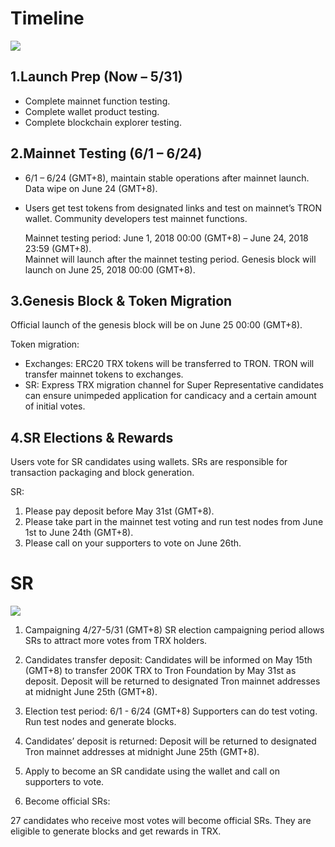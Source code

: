 # Timeline

![](https://raw.githubusercontent.com/ybhgenius/Documentation/master/images/Gudiance_After_TRON_Mainnet_Launch/Timeline.png)

## 1.Launch Prep (Now – 5/31)

+ Complete mainnet function testing.
+ Complete wallet product testing.
+ Complete blockchain explorer testing.

## 2.Mainnet Testing (6/1 – 6/24)

+ 6/1 – 6/24 (GMT+8), maintain stable operations after mainnet launch. Data wipe on June 24 (GMT+8).
+ Users get test tokens from designated links and test on mainnet’s TRON wallet. Community developers test mainnet functions.

    Mainnet testing period: June 1, 2018 00:00 (GMT+8) – June 24, 2018 23:59 (GMT+8).  
    Mainnet will launch after the mainnet testing period. Genesis block will launch on June 25, 2018 00:00 (GMT+8).

## 3.Genesis Block & Token Migration

Official launch of the genesis block will be on June 25 00:00 (GMT+8).  

Token migration:
+ Exchanges: ERC20 TRX tokens will be transferred to TRON. TRON will transfer mainnet tokens to exchanges.
+ SR: Express TRX migration channel for Super Representative candidates can ensure unimpeded application for candicacy and a certain amount of initial votes.

## 4.SR Elections & Rewards

Users vote for SR candidates using wallets. SRs are responsible for transaction packaging and block generation.

SR: 
1.	Please pay deposit before May 31st (GMT+8). 
2.	Please take part in the mainnet test voting and run test nodes from June 1st to June 24th (GMT+8). 
3.	Please call on your supporters to vote on June 26th. 


# SR

![](https://github.com/ybhgenius/Documentation/blob/master/images/Gudiance_After_TRON_Mainnet_Launch/Gudiance_for_SRs.png)

1.	Campaigning 4/27-5/31 (GMT+8)
SR election campaigning period allows SRs to attract more votes from TRX holders.

2.	Candidates transfer deposit:
  Candidates will be informed on May 15th (GMT+8) to transfer 
  200K TRX to Tron Foundation by May 31st as deposit. Deposit 
  will be returned to designated Tron mainnet addresses at midnight 
  June 25th (GMT+8).

3.	Election test period: 6/1 - 6/24 (GMT+8)
Supporters can do test voting. Run test nodes and generate blocks.

4.	Candidates’ deposit is returned:
Deposit will be returned to designated Tron mainnet addresses at midnight June 25th (GMT+8).

5.	Apply to become an SR candidate using the wallet and call on supporters to vote.

6.	Become official SRs:

27 candidates who receive most votes will become official SRs. They are eligible to generate blocks and get rewards in TRX.



